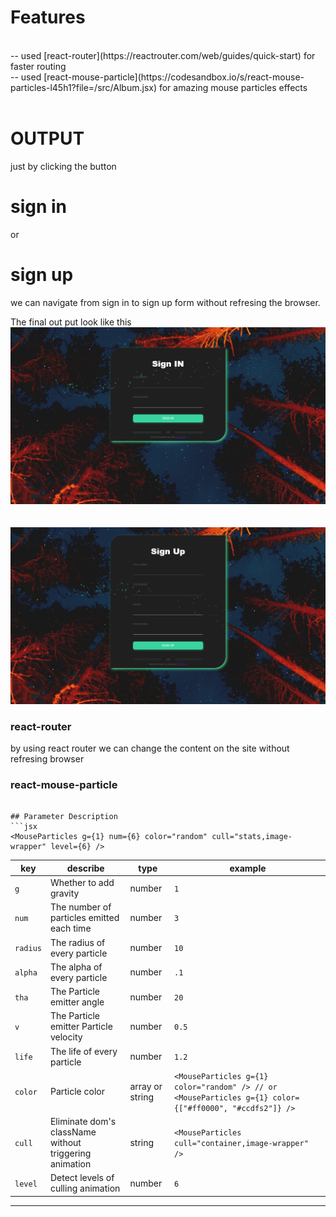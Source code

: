 # Features <br/>
 <br/>
-- used [react-router](https://reactrouter.com/web/guides/quick-start) for faster routing <br/>
-- used [react-mouse-particle](https://codesandbox.io/s/react-mouse-particles-l45h1?file=/src/Album.jsx) for amazing mouse particles effects <br/>

<br/>

# OUTPUT
just by clicking the button 
# sign in <br/>
or <br/>
# sign up 
we can navigate from sign in to sign up form without refresing the browser.<br/>

The final out put look like this <br/>
![](1.png) <br/>
<br/><br/>
![](2.png)

### react-router <br/>

by using react router we can change the content on the site without refresing browser <br/>

### react-mouse-particle <br/>
```

## Parameter Description
```jsx
<MouseParticles g={1} num={6} color="random" cull="stats,image-wrapper" level={6} />
```

key | describe |type | example
----|-----|-----|------
`g` | Whether to add gravity | number | `1`
`num` | The number of particles emitted each time | number | `3`
`radius` | The radius of every particle | number | `10`
`alpha` | The alpha of every particle | number | `.1`
`tha` | The Particle emitter angle | number | `20`
`v` | The Particle emitter Particle velocity | number | `0.5`
`life` | The life of every particle | number | `1.2`
`color` | Particle color  | array or string | `<MouseParticles g={1} color="random" /> // or <MouseParticles g={1} color={["#ff0000", "#ccdfs2"]} />`
`cull` | Eliminate dom's className without triggering animation  | string | `<MouseParticles cull="container,image-wrapper" />`
`level` | Detect levels of culling animation  | number | `6`

---
